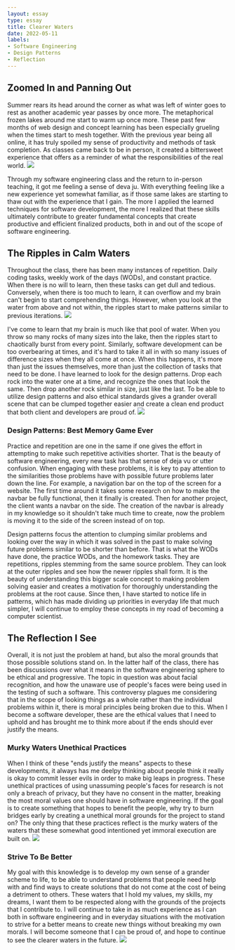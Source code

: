 ```yaml
---
layout: essay
type: essay
title: Clearer Waters
date: 2022-05-11
labels:
- Software Engineering
- Design Patterns
- Reflection
---
```


## Zoomed In and Panning Out
Summer rears its head around the corner as what was left of winter goes to rest as another academic year passes by once more. The metaphorical frozen lakes around me start to warm up once more. These past few months of web design and concept learning has been especially grueling when the times start to mesh together. With the previous year being all online, it has truly spoiled my sense of productivity and methods of task completion. As classes came back to be in person, it created a bittersweet experience that offers as a reminder of what the responsibilities of the real world.
![](https://images.theconversation.com/files/437596/original/file-20211214-13-8ci4fo.jpeg?ixlib=rb-1.1.0&q=45&auto=format&w=754&fit=clip)

Through my software engineering class and the return to in-person teaching, it got me feeling a sense of deva ju. With everything feeling like a new experience yet somewhat familiar, as if those same lakes are starting to thaw out with the experience that I gain. The more I applied the learned techniques for software development, the more I realized that these skills ultimately contribute to greater fundamental concepts that create productive and efficient finalized products, both in and out of the scope of software engineering.

## The Ripples in Calm Waters
Throughout the class, there has been many instances of repetition. Daily coding tasks, weekly work of the days (WODs), and constant practice. When there is no will to learn, then these tasks can get dull and tedious. Conversely, when there is too much to learn, it can overflow and my brain can't begin to start comprehending things. However, when you look at the water from above and not within, the ripples start to make patterns similar to previous iterations. 
![](https://www.forbes.com/advisor/wp-content/uploads/2021/05/ripple.jpeg-900x510.jpg)

I've come to learn that my brain is much like that pool of water. When you throw so many rocks of many sizes into the lake, then the ripples start to chaotically burst from every point. Similarly, software development can be too overbearing at times, and it's hard to take it all in with so many issues of difference sizes when they all come at once. When this happens, it's more than just the issues themselves, more than just the collection of tasks that need to be done. I have learned to look for the design patterns. Drop each rock into the water one at a time, and recognize the ones that look the same. Then drop another rock similar in size, just like the last. To be able to utilize design patterns and also ethical standards gives a grander overall scene that can be clumped together easier and create a clean end product that both client and developers are proud of. 
![](https://www.scienceabc.com/wp-content/uploads/ext-www.scienceabc.com/wp-content/uploads/2020/01/Top-view-Closeup-blue-water-ringsYJ-1.jpg-.jpg)

### Design Patterns: Best Memory Game Ever
Practice and repetition are one in the same if one gives the effort in attempting to make such repetitive activities shorter. That is the beauty of software engineering, every new task has that sense of deja vu or utter confusion. When engaging with these problems, it is key to pay attention to the similarities those problems have with possible future problems later down the line. For example, a navigation bar on the top of the screen for a website. The first time around it takes some research on how to make the navbar be fully functional, then it finally is created. Then for another project, the client wants a navbar on the side. The creation of the navbar is already in my knowledge so it shouldn't take much time to create, now the problem is moving it to the side of the screen instead of on top.

Design patterns focus the attention to clumping similar problems and looking over the way in which it was solved in the past to make solving future problems similar to be shorter than before. That is what the WODs have done, the practice WODs, and the homework tasks. They are repetitions, ripples stemming from the same source problem. They can look at the outer ripples and see how the newer ripples shall form. It is the beauty of understanding this bigger scale concept to making problem solving easier and creates a motivation for thoroughly understanding the problems at the root cause. Since then, I have started to notice life in patterns, which has made dividing up priorities in everyday life that much simpler, I will continue to employ these concepts in my road of becoming a computer scientist.

## The Reflection I See
Overall, it is not just the problem at hand, but also the moral grounds that those possible solutions stand on. In the latter half of the class, there has been discussions over what it means in the software engineering sphere to be ethical and progressive. The topic in question was about facial recognition, and how the unaware use of people's faces were being used in the testing of such a software. This controversy plagues me considering that in the scope of looking things as a whole rather than the individual problems within it, there is moral principles being broken due to this. When I become a software developer, these are the ethical values that I need to uphold and has brought me to think more about if the ends should ever justify the means.

### Murky Waters Unethical Practices
When I think of these "ends justify the means" aspects to these developments, it always has me deelpy thinking about people think it really is okay to commit lesser evils in order to make big leaps in progress. These unethical practices of using unassuming people's faces for research is not only a breach of privacy, but they have no consent in the matter, breaking the most moral values one should have in software engineering. If the goal is to create something that hopes to benefit the people, why try to burn bridges early by creating a unethical moral grounds for the project to stand on? The only thing that these practices reflect is the murky waters of the waters that these somewhat good intentioned yet immoral execution are built on.
![](https://jumainejones.files.wordpress.com/2008/08/1-muddy-water.jpg)

### Strive To Be Better
My goal with this knowledge is to develop my own sense of a grander scheme to life, to be able to understand problems that people need help with and find ways to create solutions that do not come at the cost of being a detriment to others. These waters that I hold my values, my skills, my dreams, I want them to be respected along with the grounds of the projects that I contribute to. I will continue to take in as much experience as I can both in software engineering and in everyday situations with the motivation to strive for a better means to create new things without breaking my own morals. I will become someone that I can be proud of, and hope to continue to see the clearer waters in the future.
![](https://images.iphonephotographyschool.com/9205/1120/Puddlegram-Reflection-iPhone-Photos-17.jpg)